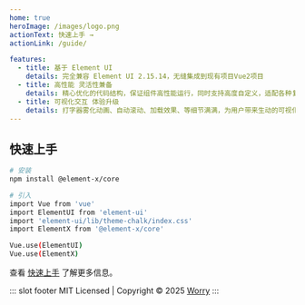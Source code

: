 ```yaml
---
home: true
heroImage: /images/logo.png
actionText: 快速上手 →
actionLink: /guide/

features:
  - title: 基于 Element UI
    details: 完全兼容 Element UI 2.15.14，无缝集成到现有项目Vue2项目
  - title: 高性能 灵活性兼备
    details: 精心优化的代码结构，保证组件高性能运行，同时支持高度自定义，适配各种复杂业务逻辑。
  - title: 可视化交互 体验升级
    details: 打字器雾化动画、自动滚动、加载效果、等细节满满，为用户带来生动的可视化体验，增强应用交互性和吸引力。
---
```


## 快速上手

```bash
# 安装
npm install @element-x/core

# 引入
import Vue from 'vue'
import ElementUI from 'element-ui'
import 'element-ui/lib/theme-chalk/index.css'
import ElementX from '@element-x/core'

Vue.use(ElementUI)
Vue.use(ElementX)
```

查看 [快速上手](/guide/quickstart) 了解更多信息。

::: slot footer
MIT Licensed | Copyright © 2025 [Worry](https://github.com/worryzyy/element-ui-x)
:::
